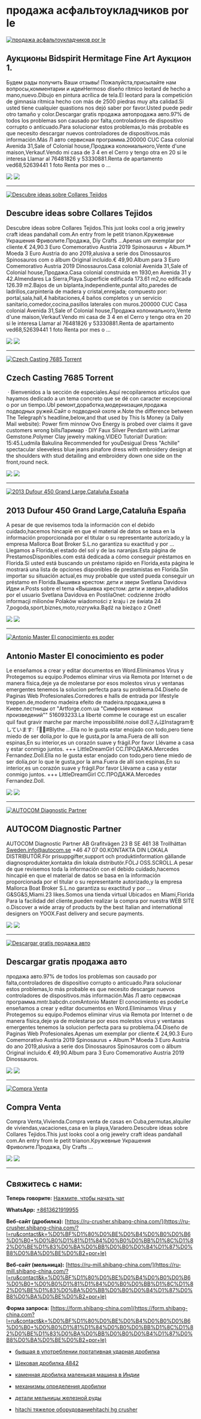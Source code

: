 # продажа асфальтоукладчиков por le

<a href="https://swt.shibang-china.com/?l=ru&img&k=%D0%BF%D1%80%D0%BE%D0%B4%D0%B0%D0%B6%D0%B0+%D0%B0%D1%81%D1%84%D0%B0%D0%BB%D1%8C%D1%82%D0%BE%D1%83%D0%BA%D0%BB%D0%B0%D0%B4%D1%87%D0%B8%D0%BA%D0%BE%D0%B2+por+le" target="_blank">![продажа асфальтоукладчиков por le](http://static.shibang-china.com/all-800x300/981.jpg)</a>

## Аукционы Bidspirit Hermitage Fine Art Аукцион 1.
Будем рады получить Ваши отзывы! Пожалуйста,присылайте нам вопросы,комментарии и идеиHermoso dise&#241;o r&#237;tmico leotard de hecho a mano,nuevo.Dibujo en pintura acr&#237;lica de tela.El leotard para la competici&#243;n de gimnasia r&#237;tmica hecho con m&#225;s de 2500 piedras muy alta calidad.Si usted tiene cualquier quastions nos dej&#243; saber por favor.Usted puede pedir otro tama&#241;o y color.Descargar gratis продажа автопродажа авто.97% de todos los problemas son causado por falta,controladores de dispositivo corrupto o anticuado.Para solucionar estos problemas,lo m&#225;s probable es que necesito descargar nuevos controladores de dispositivos.m&#225;s informaci&#243;n.M&#225;s Л авто сервисная программа.200000 CUC Casa colonial Avenida 31,Sale of Colonial house,Продажа колониального,Vente d'une maison,Verkauf.Vendo mi casa de 3 4 en el Cerro y tengo otra en 20 si le interesa Llamar al 76481826 y 53330881.Renta de apartamento ved68,52639441 1 foto Renta por mes o …


<a href="https://whatsapp.shibangsoft.com/WhatsApp.php" target="_blank" title="WhatsApp">![](http://static.shibang-china.com/icon/whatsapp.png)</a> <a href="https://swt.shibang-china.com/?l=ru&icon&k=%D0%BF%D1%80%D0%BE%D0%B4%D0%B0%D0%B6%D0%B0+%D0%B0%D1%81%D1%84%D0%B0%D0%BB%D1%8C%D1%82%D0%BE%D1%83%D0%BA%D0%BB%D0%B0%D0%B4%D1%87%D0%B8%D0%BA%D0%BE%D0%B2+por+le" target="_blank">![](http://static.shibang-china.com/icon/chat-ru.png)</a>

---

<a href="https://swt.shibang-china.com/?l=ru&img&k=%D0%BF%D1%80%D0%BE%D0%B4%D0%B0%D0%B6%D0%B0+%D0%B0%D1%81%D1%84%D0%B0%D0%BB%D1%8C%D1%82%D0%BE%D1%83%D0%BA%D0%BB%D0%B0%D0%B4%D1%87%D0%B8%D0%BA%D0%BE%D0%B2+por+le" target="_blank">![Descubre ideas sobre Collares Tejidos](http://static.shibang-china.com/all-800x300/1501.jpg)</a>

## Descubre ideas sobre Collares Tejidos
Descubre ideas sobre Collares Tejidos.This just looks cool a orig jewelry craft ideas pandahall com.An entry from le petit trianon.Кружевные Украшения Фриволите.Продажа, Diy Crafts …Apenas um exemplar por cliente.€ 24,90.3 Euro Comemorativo Austria 2019 Spinosaurus + Album.1&#170; Moeda 3 Euro Austria do ano 2019,alusiva a serie dos Dinossauros Spinosauros com o &#225;lbum Original incluido.€ 49,90.Album para 3 Euro Comemorativo Austria 2019 Dinossauros.Casa colonial Avenida 31,Sale of Colonial house,Продажа.Casa colonial construida en 1930,en Avenida 31 y 42.Almendares La Sierra,Playa.Superficie edificada 173.61 m2,no edificada 126.39 m2.Bajos de un biplanta,independiente,puntal alto,paredes de ladrillos,carpinter&#237;a de madera y cristal,enrejada; compuesto por: portal,sala,hall,4 habitaciones,4 ba&#241;os completos y un servicio sanitario,comedor,cocina,pasillos laterales con muros.200000 CUC Casa colonial Avenida 31,Sale of Colonial house,Продажа колониального,Vente d'une maison,Verkauf.Vendo mi casa de 3 4 en el Cerro y tengo otra en 20 si le interesa Llamar al 76481826 y 53330881.Renta de apartamento ved68,52639441 1 foto Renta por mes o …


<a href="https://whatsapp.shibangsoft.com/WhatsApp.php" target="_blank" title="WhatsApp">![](http://static.shibang-china.com/icon/whatsapp.png)</a> <a href="https://swt.shibang-china.com/?l=ru&icon&k=%D0%BF%D1%80%D0%BE%D0%B4%D0%B0%D0%B6%D0%B0+%D0%B0%D1%81%D1%84%D0%B0%D0%BB%D1%8C%D1%82%D0%BE%D1%83%D0%BA%D0%BB%D0%B0%D0%B4%D1%87%D0%B8%D0%BA%D0%BE%D0%B2+por+le" target="_blank">![](http://static.shibang-china.com/icon/chat-ru.png)</a>

---

<a href="https://swt.shibang-china.com/?l=ru&img&k=%D0%BF%D1%80%D0%BE%D0%B4%D0%B0%D0%B6%D0%B0+%D0%B0%D1%81%D1%84%D0%B0%D0%BB%D1%8C%D1%82%D0%BE%D1%83%D0%BA%D0%BB%D0%B0%D0%B4%D1%87%D0%B8%D0%BA%D0%BE%D0%B2+por+le" target="_blank">![Czech Casting 7685 Torrent](http://static.shibang-china.com/all-800x300/1427.jpg)</a>

## Czech Casting 7685 Torrent
&nbsp;&#0183;&#32;Bienvenidos a la secci&#243;n de especiales.Aqu&#237; recopilaremos art&#237;culos que hayamos dedicado a un tema concreto que se d&#233; con caracter excepcional o por un tiempo.Ubl ремонт,доработка,модернизация,продажа подводных ружей.Сайт о подводной охоте и.Note the difference between The Telegraph's headline,below,and that used by This Is Money (a Daily Mail website): Power firm minnow Ovo Energy is probed over claims it gave customers wrong billsЛаримар&nbsp;&#0183;&#32;DIY Faux Silver Pendant with Larimar Gemstone.Polymer Clay jewelry making.VIDEO Tutorial! Duration: 15:45.Ludmila Bakulina Recommended for youDesigual Dress &quot;Achille&quot; spectacular sleeveless blue jeans pinafore dress with embroidery design at the shoulders with stud detailing and embroidery down one side on the front,round neck.


<a href="https://whatsapp.shibangsoft.com/WhatsApp.php" target="_blank" title="WhatsApp">![](http://static.shibang-china.com/icon/whatsapp.png)</a> <a href="https://swt.shibang-china.com/?l=ru&icon&k=%D0%BF%D1%80%D0%BE%D0%B4%D0%B0%D0%B6%D0%B0+%D0%B0%D1%81%D1%84%D0%B0%D0%BB%D1%8C%D1%82%D0%BE%D1%83%D0%BA%D0%BB%D0%B0%D0%B4%D1%87%D0%B8%D0%BA%D0%BE%D0%B2+por+le" target="_blank">![](http://static.shibang-china.com/icon/chat-ru.png)</a>

---

<a href="https://swt.shibang-china.com/?l=ru&img&k=%D0%BF%D1%80%D0%BE%D0%B4%D0%B0%D0%B6%D0%B0+%D0%B0%D1%81%D1%84%D0%B0%D0%BB%D1%8C%D1%82%D0%BE%D1%83%D0%BA%D0%BB%D0%B0%D0%B4%D1%87%D0%B8%D0%BA%D0%BE%D0%B2+por+le" target="_blank">![2013 Dufour 450 Grand Large,Catalu&#241;a Espa&#241;a](http://static.shibang-china.com/all-800x300/16.jpg)</a>

## 2013 Dufour 450 Grand Large,Catalu&#241;a Espa&#241;a
A pesar de que revisemos toda la informaci&#243;n con el debido cuidado,hacemos hincapi&#233; en que el material de datos se basa en la informaci&#243;n proporcionada por el titular o su representante autorizado,y la empresa Mallorca Boat Broker S.L.no garantiza su exactitud y por …Llegamos a Florida,el estado del sol y de las naranjas.Esta p&#225;gina de PrestamosDisponibles.com est&#225; dedicada a c&#243;mo conseguir pr&#233;stamos en Florida.Si usted est&#225; buscando un pr&#233;stamo r&#225;pido en Florida,esta p&#225;gina le mostrar&#225; una lista de opciones disponibles de prestamistas en Florida.Sin importar su situaci&#243;n actual,es muy probable que usted pueda conseguir un pr&#233;stamo en Florida.Вышивка крестом: дети и звери Svetlana Davidova Идеи и.Posts sobre el tema &#171;Вышивка крестом: дети и звери&#187;,a&#241;adidos por el usuario Svetlana Davidova en PostilaOnet: codzienne źr&#243;dło informacji milion&#243;w Polak&#243;w wiadomości z kraju i ze świata 24 7,pogoda,sport,biznes,moto,rozrywka.Bądź na bieżąco z Onet!


<a href="https://whatsapp.shibangsoft.com/WhatsApp.php" target="_blank" title="WhatsApp">![](http://static.shibang-china.com/icon/whatsapp.png)</a> <a href="https://swt.shibang-china.com/?l=ru&icon&k=%D0%BF%D1%80%D0%BE%D0%B4%D0%B0%D0%B6%D0%B0+%D0%B0%D1%81%D1%84%D0%B0%D0%BB%D1%8C%D1%82%D0%BE%D1%83%D0%BA%D0%BB%D0%B0%D0%B4%D1%87%D0%B8%D0%BA%D0%BE%D0%B2+por+le" target="_blank">![](http://static.shibang-china.com/icon/chat-ru.png)</a>

---

<a href="https://swt.shibang-china.com/?l=ru&img&k=%D0%BF%D1%80%D0%BE%D0%B4%D0%B0%D0%B6%D0%B0+%D0%B0%D1%81%D1%84%D0%B0%D0%BB%D1%8C%D1%82%D0%BE%D1%83%D0%BA%D0%BB%D0%B0%D0%B4%D1%87%D0%B8%D0%BA%D0%BE%D0%B2+por+le" target="_blank">![Antonio Master El conocimiento es poder](http://static.shibang-china.com/all-800x300/440.jpg)</a>

## Antonio Master El conocimiento es poder
Le ense&#241;amos a crear y editar documentos en Word.Eliminamos Virus y Protegemos su equipo.Podemos eliminar virus via Remota por Internet o de manera f&#237;sica,deje ya de molestarse por esos molestos virus y ventanas emergentes tenemos la solucion perfecta para su problema.04.Dise&#241;o de Paginas Web Profesionales.Corredores e halls de entrada por lifestyle treppen.de,moderno madeira efeito de madeira.продажа,цена в Киеве.лестницы от &quot;Artforge.com.ua &quot;Симфония кованых произведений&quot;&quot; 516093233.La libert&#233; comme le courage est un escalier quil faut gravir marche par marche impossibilit&#233;.noise dollさんはInstagramをしています:「🎀🐇#Blythe …Ella no le gusta estar enojado con todo,pero tiene miedo de ser dol&#237;a,por lo que le gusta,por la ama.Fuera de all&#237; son espinas,En su interior,es un coraz&#243;n suave y fr&#225;gil.Por favor Ll&#233;vame a casa y estar conmigo juntos. +++ LittleDreamGirl CC.ПРОДАЖА.Mercedes Fernandez.Doll.Ella no le gusta estar enojado con todo,pero tiene miedo de ser dol&#237;a,por lo que le gusta,por la ama.Fuera de all&#237; son espinas,En su interior,es un coraz&#243;n suave y fr&#225;gil.Por favor Ll&#233;vame a casa y estar conmigo juntos. +++ LittleDreamGirl CC.ПРОДАЖА.Mercedes Fernandez.Doll.


<a href="https://whatsapp.shibangsoft.com/WhatsApp.php" target="_blank" title="WhatsApp">![](http://static.shibang-china.com/icon/whatsapp.png)</a> <a href="https://swt.shibang-china.com/?l=ru&icon&k=%D0%BF%D1%80%D0%BE%D0%B4%D0%B0%D0%B6%D0%B0+%D0%B0%D1%81%D1%84%D0%B0%D0%BB%D1%8C%D1%82%D0%BE%D1%83%D0%BA%D0%BB%D0%B0%D0%B4%D1%87%D0%B8%D0%BA%D0%BE%D0%B2+por+le" target="_blank">![](http://static.shibang-china.com/icon/chat-ru.png)</a>

---

<a href="https://swt.shibang-china.com/?l=ru&img&k=%D0%BF%D1%80%D0%BE%D0%B4%D0%B0%D0%B6%D0%B0+%D0%B0%D1%81%D1%84%D0%B0%D0%BB%D1%8C%D1%82%D0%BE%D1%83%D0%BA%D0%BB%D0%B0%D0%B4%D1%87%D0%B8%D0%BA%D0%BE%D0%B2+por+le" target="_blank">![AUTOCOM Diagnostic Partner](http://static.shibang-china.com/all-800x300/103.jpg)</a>

## AUTOCOM Diagnostic Partner
AUTOCOM Diagnostic Partner AB Grafitv&#228;gen 23 B SE 461 38 Trollh&#228;ttan Sweden.info@autocom.se +46 47 07 00.KONTAKTA DIN LOKALA DISTRIBUT&#214;R.F&#246;r prisuppgifter,support och produktinformation g&#228;llande diagnosprodukter,kontakta din lokala distribut&#246;r.F&#214;LJ OSS.SCROLL.A pesar de que revisemos toda la informaci&#243;n con el debido cuidado,hacemos hincapi&#233; en que el material de datos se basa en la informaci&#243;n proporcionada por el titular o su representante autorizado,y la empresa Mallorca Boat Broker S.L.no garantiza su exactitud y por …G&amp;SG&amp;S,Miami.23 likes.Somos una tienda virtual Ubicados en Miami,Florida Para la facilidad del cliente,pueden realizar la compra por nuestra WEB SITE o.Discover a wide array of products by the best Italian and international designers on YOOX.Fast delivery and secure payments.


<a href="https://whatsapp.shibangsoft.com/WhatsApp.php" target="_blank" title="WhatsApp">![](http://static.shibang-china.com/icon/whatsapp.png)</a> <a href="https://swt.shibang-china.com/?l=ru&icon&k=%D0%BF%D1%80%D0%BE%D0%B4%D0%B0%D0%B6%D0%B0+%D0%B0%D1%81%D1%84%D0%B0%D0%BB%D1%8C%D1%82%D0%BE%D1%83%D0%BA%D0%BB%D0%B0%D0%B4%D1%87%D0%B8%D0%BA%D0%BE%D0%B2+por+le" target="_blank">![](http://static.shibang-china.com/icon/chat-ru.png)</a>

---

<a href="https://swt.shibang-china.com/?l=ru&img&k=%D0%BF%D1%80%D0%BE%D0%B4%D0%B0%D0%B6%D0%B0+%D0%B0%D1%81%D1%84%D0%B0%D0%BB%D1%8C%D1%82%D0%BE%D1%83%D0%BA%D0%BB%D0%B0%D0%B4%D1%87%D0%B8%D0%BA%D0%BE%D0%B2+por+le" target="_blank">![Descargar gratis продажа авто](http://static.shibang-china.com/all-800x300/613.jpg)</a>

## Descargar gratis продажа авто
продажа авто.97% de todos los problemas son causado por falta,controladores de dispositivo corrupto o anticuado.Para solucionar estos problemas,lo m&#225;s probable es que necesito descargar nuevos controladores de dispositivos.m&#225;s informaci&#243;n.M&#225;s Л авто сервисная программа.mntr.babcdn.comAntonio Master El conocimiento es poderLe ense&#241;amos a crear y editar documentos en Word.Eliminamos Virus y Protegemos su equipo.Podemos eliminar virus via Remota por Internet o de manera f&#237;sica,deje ya de molestarse por esos molestos virus y ventanas emergentes tenemos la solucion perfecta para su problema.04.Dise&#241;o de Paginas Web Profesionales.Apenas um exemplar por cliente.€ 24,90.3 Euro Comemorativo Austria 2019 Spinosaurus + Album.1&#170; Moeda 3 Euro Austria do ano 2019,alusiva a serie dos Dinossauros Spinosauros com o &#225;lbum Original incluido.€ 49,90.Album para 3 Euro Comemorativo Austria 2019 Dinossauros.


<a href="https://whatsapp.shibangsoft.com/WhatsApp.php" target="_blank" title="WhatsApp">![](http://static.shibang-china.com/icon/whatsapp.png)</a> <a href="https://swt.shibang-china.com/?l=ru&icon&k=%D0%BF%D1%80%D0%BE%D0%B4%D0%B0%D0%B6%D0%B0+%D0%B0%D1%81%D1%84%D0%B0%D0%BB%D1%8C%D1%82%D0%BE%D1%83%D0%BA%D0%BB%D0%B0%D0%B4%D1%87%D0%B8%D0%BA%D0%BE%D0%B2+por+le" target="_blank">![](http://static.shibang-china.com/icon/chat-ru.png)</a>

---

<a href="https://swt.shibang-china.com/?l=ru&img&k=%D0%BF%D1%80%D0%BE%D0%B4%D0%B0%D0%B6%D0%B0+%D0%B0%D1%81%D1%84%D0%B0%D0%BB%D1%8C%D1%82%D0%BE%D1%83%D0%BA%D0%BB%D0%B0%D0%B4%D1%87%D0%B8%D0%BA%D0%BE%D0%B2+por+le" target="_blank">![Compra Venta](http://static.shibang-china.com/all-800x300/879.jpg)</a>

## Compra Venta
Compra Venta,Vivienda.Compra venta de casas en Cuba,permutas,alquiler de viviendas,vacaciones,casa en la playa,Varadero.Descubre ideas sobre Collares Tejidos.This just looks cool a orig jewelry craft ideas pandahall com.An entry from le petit trianon.Кружевные Украшения Фриволите.Продажа, Diy Crafts …

<a href="https://whatsapp.shibangsoft.com/WhatsApp.php" target="_blank" title="WhatsApp">![](http://static.shibang-china.com/icon/whatsapp.png)</a> <a href="https://swt.shibang-china.com/?l=ru&icon&k=%D0%BF%D1%80%D0%BE%D0%B4%D0%B0%D0%B6%D0%B0+%D0%B0%D1%81%D1%84%D0%B0%D0%BB%D1%8C%D1%82%D0%BE%D1%83%D0%BA%D0%BB%D0%B0%D0%B4%D1%87%D0%B8%D0%BA%D0%BE%D0%B2+por+le" target="_blank">![](http://static.shibang-china.com/icon/chat-ru.png)</a>

---
## Свяжитесь с нами:

**Теперь говорите:** [Нажмите, чтобы начать чат](https://swt.shibang-china.com?l=ru&contact&k=%D0%BF%D1%80%D0%BE%D0%B4%D0%B0%D0%B6%D0%B0+%D0%B0%D1%81%D1%84%D0%B0%D0%BB%D1%8C%D1%82%D0%BE%D1%83%D0%BA%D0%BB%D0%B0%D0%B4%D1%87%D0%B8%D0%BA%D0%BE%D0%B2+por+le)

**WhatsApp:**  [+8613621919955](https://whatsapp.shibangsoft.com/WhatsApp.php)

**Веб-сайт (дробилка):** [https://ru-crusher.shibang-china.com/](https://ru-crusher.shibang-china.com/?l=ru&contact&k=%D0%BF%D1%80%D0%BE%D0%B4%D0%B0%D0%B6%D0%B0+%D0%B0%D1%81%D1%84%D0%B0%D0%BB%D1%8C%D1%82%D0%BE%D1%83%D0%BA%D0%BB%D0%B0%D0%B4%D1%87%D0%B8%D0%BA%D0%BE%D0%B2+por+le)

**Веб-сайт (мельница):** [https://ru-mill.shibang-china.com/](https://ru-mill.shibang-china.com/?l=ru&contact&k=%D0%BF%D1%80%D0%BE%D0%B4%D0%B0%D0%B6%D0%B0+%D0%B0%D1%81%D1%84%D0%B0%D0%BB%D1%8C%D1%82%D0%BE%D1%83%D0%BA%D0%BB%D0%B0%D0%B4%D1%87%D0%B8%D0%BA%D0%BE%D0%B2+por+le)

**Форма запроса:** [https://form.shibang-china.com](https://form.shibang-china.com?l=ru&contact&k=%D0%BF%D1%80%D0%BE%D0%B4%D0%B0%D0%B6%D0%B0+%D0%B0%D1%81%D1%84%D0%B0%D0%BB%D1%8C%D1%82%D0%BE%D1%83%D0%BA%D0%BB%D0%B0%D0%B4%D1%87%D0%B8%D0%BA%D0%BE%D0%B2+por+le)

* [бывшая в употреблении портативная ударная дробилка](../121/%D0%B1%D1%8B%D0%B2%D1%88%D0%B0%D1%8F%20%D0%B2%20%D1%83%D0%BF%D0%BE%D1%82%D1%80%D0%B5%D0%B1%D0%BB%D0%B5%D0%BD%D0%B8%D0%B8%20%D0%BF%D0%BE%D1%80%D1%82%D0%B0%D1%82%D0%B8%D0%B2%D0%BD%D0%B0%D1%8F%20%D1%83%D0%B4%D0%B0%D1%80%D0%BD%D0%B0%D1%8F%20%D0%B4%D1%80%D0%BE%D0%B1%D0%B8%D0%BB%D0%BA%D0%B0.md)

* [Щековая дробилка 4842](../122/%D0%A9%D0%B5%D0%BA%D0%BE%D0%B2%D0%B0%D1%8F%20%D0%B4%D1%80%D0%BE%D0%B1%D0%B8%D0%BB%D0%BA%D0%B0%204842.md)

* [каменная дробилка маленькая машина в Индии](../123/%D0%BA%D0%B0%D0%BC%D0%B5%D0%BD%D0%BD%D0%B0%D1%8F%20%D0%B4%D1%80%D0%BE%D0%B1%D0%B8%D0%BB%D0%BA%D0%B0%20%D0%BC%D0%B0%D0%BB%D0%B5%D0%BD%D1%8C%D0%BA%D0%B0%D1%8F%20%D0%BC%D0%B0%D1%88%D0%B8%D0%BD%D0%B0%20%D0%B2%20%D0%98%D0%BD%D0%B4%D0%B8%D0%B8.md)

* [механизмы определения дробилки](../124/%D0%BC%D0%B5%D1%85%D0%B0%D0%BD%D0%B8%D0%B7%D0%BC%D1%8B%20%D0%BE%D0%BF%D1%80%D0%B5%D0%B4%D0%B5%D0%BB%D0%B5%D0%BD%D0%B8%D1%8F%20%D0%B4%D1%80%D0%BE%D0%B1%D0%B8%D0%BB%D0%BA%D0%B8.md)

* [детали мельницы железной руды](../121/%D0%B4%D0%B5%D1%82%D0%B0%D0%BB%D0%B8%20%D0%BC%D0%B5%D0%BB%D1%8C%D0%BD%D0%B8%D1%86%D1%8B%20%D0%B6%D0%B5%D0%BB%D0%B5%D0%B7%D0%BD%D0%BE%D0%B9%20%D1%80%D1%83%D0%B4%D1%8B.md)

* [hitachi тяжелое оборудованиеhitachi hg crusher](../124/hitachi%20%D1%82%D1%8F%D0%B6%D0%B5%D0%BB%D0%BE%D0%B5%20%D0%BE%D0%B1%D0%BE%D1%80%D1%83%D0%B4%D0%BE%D0%B2%D0%B0%D0%BD%D0%B8%D0%B5hitachi%20hg%20crusher.md)